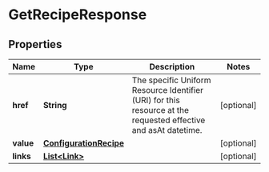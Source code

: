 

# GetRecipeResponse

## Properties

Name | Type | Description | Notes
------------ | ------------- | ------------- | -------------
**href** | **String** | The specific Uniform Resource Identifier (URI) for this resource at the requested effective and asAt datetime. |  [optional]
**value** | [**ConfigurationRecipe**](ConfigurationRecipe.md) |  |  [optional]
**links** | [**List&lt;Link&gt;**](Link.md) |  |  [optional]



